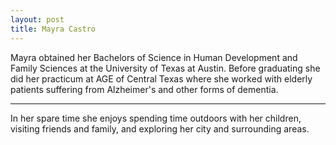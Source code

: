 ```yaml
---
layout: post
title: Mayra Castro
---
```


Mayra obtained her Bachelors of Science in Human Development and Family Sciences at the University of Texas at Austin. Before graduating she did her practicum at AGE of Central Texas where she worked with elderly patients suffering from Alzheimer's and other forms of dementia. 

-----
In her spare time she enjoys spending time outdoors with her children,  visiting friends and family, and exploring her city and surrounding areas. 
